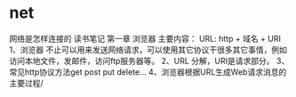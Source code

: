 # net
网络是怎样连接的  读书笔记
第一章 浏览器
主要内容：
URL: http + 域名 + URI
1、浏览器 不止可以用来发送网络请求，可以使用其它协议干很多其它事情，例如访问本地文件，发邮件，访问ftp服务器等。
2、URL 分解，URI是请求部分。
3、常见http协议方法get post put delete...
4、浏览器根据URL生成Web请求消息的主要过程/
